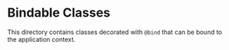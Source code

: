 # Bindable Classes

This directory contains classes decorated with `@bind` that can be bound to the
application context.
